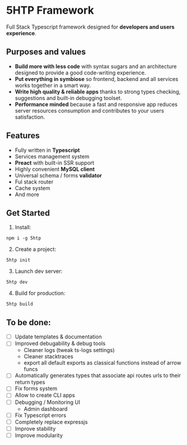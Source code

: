 # 5HTP Framework

Full Stack Typescript framework designed for **developers and users experience**.

## Purposes and values

* **Build more with less code** with syntax sugars and an architecture designed to provide a good code-writing experience.
* **Put everything in symbiose** so frontend, backend and all services works together in a smart way.
* **Write high quality & reliable apps** thanks to strong types checking, suggestions and built-in debugging toolset.
* **Performance minded** because a fast and responsive app reduces server resources consumption and contributes to your users satisfaction.

## Features

* Fully written in **Typescript**
* Services management system
* **Preact** with built-in SSR support
* Highly convenient **MySQL client**
* Universal schema / forms **validator**
* Ful stack router
* Cache system
* And more

## Get Started

1. Install:

`npm i -g 5htp`

2. Create a project:

`5htp init`

3. Launch dev server:

`5htp dev`

4. Build for production:

`5htp build`

## To be done:

- [ ] Update templates & documentation
- [ ] Improved debugability & debug tools
    - Cleaner logs (tweak ts-logs settings)
    - Cleaner stacktraces
    - export all default exports as classical functions instead of arrow funcs
- [ ] Automatically generates types that associate api routes urls to their return types
- [ ] Fix forms system
- [ ] Allow to create CLI apps
- [ ] Debugging / Monitoring UI
    - Admin dashboard
- [ ] Fix Typescript errors
- [ ] Completely replace expressjs
- [ ] Improve stability
- [ ] Improve modularity